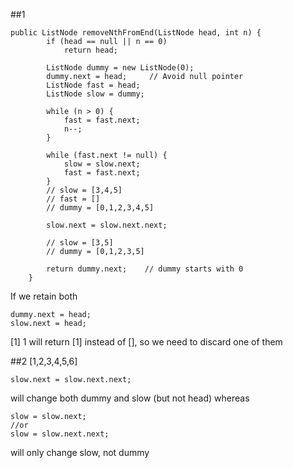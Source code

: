 
##1
```
public ListNode removeNthFromEnd(ListNode head, int n) {
        if (head == null || n == 0)
            return head;
        
        ListNode dummy = new ListNode(0);
        dummy.next = head;     // Avoid null pointer
        ListNode fast = head;
        ListNode slow = dummy;
        
        while (n > 0) {
            fast = fast.next;
            n--;
        }
        
        while (fast.next != null) {
            slow = slow.next;
            fast = fast.next;
        }
        // slow = [3,4,5]
        // fast = []
        // dummy = [0,1,2,3,4,5]
        
        slow.next = slow.next.next;
        
        // slow = [3,5]
        // dummy = [0,1,2,3,5]
        
        return dummy.next;    // dummy starts with 0
    }
```
If we retain both 
```
dummy.next = head;
slow.next = head;
```
[1] 1 will return [1] instead of [], so we need to discard one of them

##2
[1,2,3,4,5,6]
```
slow.next = slow.next.next;
```
will change both dummy and slow (but not head) whereas 
```
slow = slow.next;
//or
slow = slow.next.next;
```
will only change slow, not dummy
